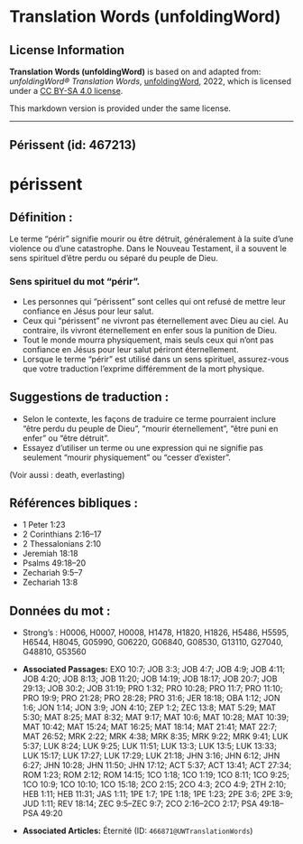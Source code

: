 # Translation Words (unfoldingWord)

## License Information

**Translation Words (unfoldingWord)** is based on and adapted from: _unfoldingWord® Translation Words_, [unfoldingWord](https://unfoldingword.org/utw), 2022, which is licensed under a [CC BY-SA 4.0 license](https://creativecommons.org/licenses/by-sa/4.0/legalcode.en).

This markdown version is provided under the same license.



--------------------------------

## Périssent (id: 467213)

périssent
=========

Définition :
------------

Le terme “périr” signifie mourir ou être détruit, généralement à la suite d’une violence ou d’une catastrophe. Dans le Nouveau Testament, il a souvent le sens spirituel d’être perdu ou séparé du peuple de Dieu.

### Sens spirituel du mot “périr”.

* Les personnes qui “périssent” sont celles qui ont refusé de mettre leur confiance en Jésus pour leur salut.
* Ceux qui “périssent” ne vivront pas éternellement avec Dieu au ciel. Au contraire, ils vivront éternellement en enfer sous la punition de Dieu.
* Tout le monde mourra physiquement, mais seuls ceux qui n’ont pas confiance en Jésus pour leur salut périront éternellement.
* Lorsque le terme “périr” est utilisé dans un sens spirituel, assurez\-vous que votre traduction l’exprime différemment de la mort physique.

Suggestions de traduction :
---------------------------

* Selon le contexte, les façons de traduire ce terme pourraient inclure “être perdu du peuple de Dieu”, “mourir éternellement”, “être puni en enfer” ou “être détruit”.
* Essayez d’utiliser un terme ou une expression qui ne signifie pas seulement “mourir physiquement” ou “cesser d’exister”.

(Voir aussi : death, everlasting)

Références bibliques :
----------------------

* 1 Peter 1:23
* 2 Corinthians 2:16–17
* 2 Thessalonians 2:10
* Jeremiah 18:18
* Psalms 49:18–20
* Zechariah 9:5–7
* Zechariah 13:8

Données du mot :
----------------

* Strong’s : H0006, H0007, H0008, H1478, H1820, H1826, H5486, H5595, H6544, H8045, G05990, G06220, G06840, G08530, G13110, G27040, G48810, G53560

* **Associated Passages:** EXO 10:7; JOB 3:3; JOB 4:7; JOB 4:9; JOB 4:11; JOB 4:20; JOB 8:13; JOB 11:20; JOB 14:19; JOB 18:17; JOB 20:7; JOB 29:13; JOB 30:2; JOB 31:19; PRO 1:32; PRO 10:28; PRO 11:7; PRO 11:10; PRO 19:9; PRO 21:28; PRO 28:28; PRO 31:6; JER 18:18; OBA 1:12; JON 1:6; JON 1:14; JON 3:9; JON 4:10; ZEP 1:2; ZEC 13:8; MAT 5:29; MAT 5:30; MAT 8:25; MAT 8:32; MAT 9:17; MAT 10:6; MAT 10:28; MAT 10:39; MAT 10:42; MAT 15:24; MAT 16:25; MAT 18:14; MAT 21:41; MAT 22:7; MAT 26:52; MRK 2:22; MRK 4:38; MRK 8:35; MRK 9:22; MRK 9:41; LUK 5:37; LUK 8:24; LUK 9:25; LUK 11:51; LUK 13:3; LUK 13:5; LUK 13:33; LUK 15:17; LUK 17:27; LUK 17:29; LUK 21:18; JHN 3:16; JHN 6:12; JHN 6:27; JHN 10:28; JHN 11:50; JHN 17:12; ACT 5:37; ACT 13:41; ACT 27:34; ROM 1:23; ROM 2:12; ROM 14:15; 1CO 1:18; 1CO 1:19; 1CO 8:11; 1CO 9:25; 1CO 10:9; 1CO 10:10; 1CO 15:18; 2CO 2:15; 2CO 4:3; 2CO 4:9; 2TH 2:10; HEB 1:11; HEB 11:31; JAS 1:11; 1PE 1:7; 1PE 1:18; 1PE 1:23; 2PE 3:6; 2PE 3:9; JUD 1:11; REV 18:14; ZEC 9:5–ZEC 9:7; 2CO 2:16–2CO 2:17; PSA 49:18–PSA 49:20
* **Associated Articles:** Éternité (ID: `466871@UWTranslationWords`)

